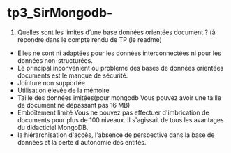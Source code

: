 # tp3_SirMongodb-
1) Quelles sont les limites d’une base données orientées document ? (à répondre dans le compte rendu de TP (le readme)

- Elles ne sont ni adaptées pour les données interconnectées ni pour les données non-structurées.
- Le principal inconvénient ou problème des bases de données orientées documents est le manque de sécurité.
- Jointure non supportée
- Utilisation élevée de la mémoire
- Taille des données imitées(pour mongodb Vous pouvez avoir une taille de document ne dépassant pas 16 MB)
- Emboîtement limité Vous ne pouvez pas effectuer d'imbrication de documents pour plus de 100 niveaux.
Il s'agissait de tous les avantages du didacticiel MongoDB.
- la hiérarchisation d'accès, l'absence de perspective dans la base de données et la perte d'autonomie des entités.
